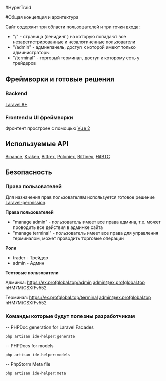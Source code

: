#HyperTraid 

#Общая концепция и архитектура

Сайт содержит три области пользователей и три точки входа:

* "/" - страница (ленидинг ) на которую попадают все незарегистрированные и незалогиненные пользователи
* "/admin" - админпанель, доступ к которой имеют только администраторы
* "/terminal" - торговый терминал, доступ к которому есть у трейдеров

## Фреймворки и готовые решения

### Backend 
[Laravel 8+](https://laravel.com/docs/8.x/)

### Frontend и UI фреймворки
Фронтент простроен с помощью [Vue 2](https://ru.vuejs.org/v2/guide/)

## Используемые API
[Binance](https://binance-docs.github.io/apidocs/spot/en/#change-log),
[Kraken](https://docs.kraken.com/rest/#section/General-Usage),
[Bittrex](https://bittrex.github.io/api/v3),
[Poloniex](https://docs.poloniex.com/#introduction),
[Bitfinex](https://docs.bitfinex.com/docs/introduction),
[HitBTC](https://api.hitbtc.com/#about-api) 
  
## Безопасность

### Права пользователей

Для назначения прав пользователям используется готовое решение [Laravel-permission](https://spatie.be/docs/laravel-permission/v4/introduction).

**Права пользователей**
* "manage admin" - пользователь имеет все права админа, т.е. может проводить все действия в админке сайта
* "manage terminal" - пользователь имеет все права для управления терминалом, может проводить торговые операции

**Роли**
* trader - Трейдер
* admin - Админ

**Тестовые пользователи**

Админка:
https://ex.profglobal.top/admin
admin@ex.profglobal.top
hHM7MtCSXfFv552

Терминал:
https://ex.profglobal.top/terminal
admin@ex.profglobal.top
hHM7MtCSXfFv552

### Команды которые будут полезны разработчикам
-- PHPDoc generation for Laravel Facades

```php artisan ide-helper:generate```

-- PHPDocs for models

```php artisan ide-helper:models```

-- PhpStorm Meta file

```php artisan ide-helper:meta``` 




